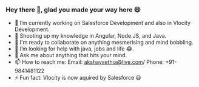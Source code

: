 ### Hey there 👋, glad you made your way here 😄
- 🔭 I’m currently working on Salesforce Development and also in Vlocity Development. 
- 🌱 Shooting up my knowledge in Angular, Node.JS, and Java.
- 👯 I'm ready to collaborate on anything mesmerising and mind bobbling.
- 🤔 I’m looking for help with java, jobs and life 😂.
- 💬 Ask me about anything that hits your mind.
- 📫 How to reach me: Email: akshaysethia@live.com/ Phone: +91-9841481122
- ⚡ Fun fact: Vlocity is now aquired by Salesforce 😃

<!--
**akshaysethia/akshaysethia** is a ✨ _special_ ✨ repository because its `README.md` (this file) appears on your GitHub profile.

Here are some ideas to get you started:

- 🔭 I’m currently working on ...
- 🌱 I’m currently learning ...
- 👯 I’m looking to collaborate on ...
- 🤔 I’m looking for help with ...
- 💬 Ask me about ...
- 📫 How to reach me: ...
- 😄 Pronouns: ...
- ⚡ Fun fact: ...
-->
